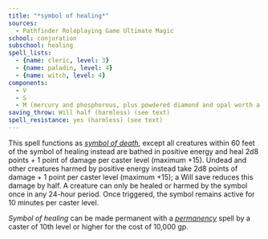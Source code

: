 ```yaml
---
title: "*symbol of healing*"
sources:
  - Pathfinder Roleplaying Game Ultimate Magic
school: conjuration
subschool: healing
spell_lists:
  - {name: cleric, level: 3}
  - {name: paladin, level: 4}
  - {name: witch, level: 4}
components:
  - V
  - S
  - M (mercury and phosphorous, plus powdered diamond and opal worth a total of 500 gp)
saving_throw: Will half (harmless) (see text)
spell_resistance: yes (harmless) (see text)
---
```



This spell functions as [*symbol of death*](/spells/symbol-of-death/), except all creatures within 60 feet of the symbol of healing instead are bathed in positive energy and heal 2d8 points + 1 point of damage per caster level (maximum +15). Undead and other creatures harmed by positive energy instead take 2d8 points of damage + 1 point per caster level (maximum +15); a Will save reduces this damage by half. A creature can only be healed or harmed by the symbol once in any 24-hour period. Once triggered, the symbol remains active for 10 minutes per caster level.

*Symbol of healing* can be made permanent with a [*permanency*](/spells/permanency/) spell by a caster of 10th level or higher for the cost of 10,000 gp.

